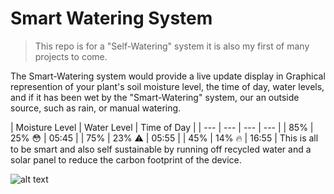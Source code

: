 # Smart Watering System

> This repo is for a "Self-Watering" system it is also my first of many projects to come. 

The Smart-Watering system would provide a live update display in Graphical represention of your plant's soil moisture level, the time of day, water levels, and if it has been wet by the "Smart-Watering" system, our an outside source, such as rain, or manual watering. 

| Moisture Level | Water Level |  Time of Day |
|   ---    |    ---     |   ---     |   ---     |
| 85% |  25% 😳 | 05:45 |
| 75% |    23% ⚠️   |  05:55 |
| 45% | 14% 🔥 |    16:55 |
This is all to be smart and also self sustainable by running off recycled water and a solar panel to reduce the carbon footprint of the device.

![alt text](https://github.com/IamDaleon/Smart-Watering/blob/master/00D05EDB-AC81-439F-B112-9B1D2971AD21.jpeg)